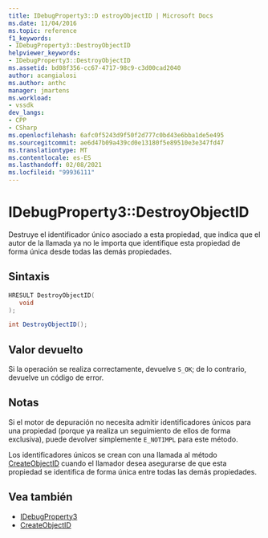 ```yaml
---
title: IDebugProperty3::D estroyObjectID | Microsoft Docs
ms.date: 11/04/2016
ms.topic: reference
f1_keywords:
- IDebugProperty3::DestroyObjectID
helpviewer_keywords:
- IDebugProperty3::DestroyObjectID
ms.assetid: bd08f356-cc67-4717-98c9-c3d00cad2040
author: acangialosi
ms.author: anthc
manager: jmartens
ms.workload:
- vssdk
dev_langs:
- CPP
- CSharp
ms.openlocfilehash: 6afc0f5243d9f50f2d777c0bd43e6bba1de5e495
ms.sourcegitcommit: ae6d47b09a439cd0e13180f5e89510e3e347fd47
ms.translationtype: MT
ms.contentlocale: es-ES
ms.lasthandoff: 02/08/2021
ms.locfileid: "99936111"
---
```

# <a name="idebugproperty3destroyobjectid"></a>IDebugProperty3::DestroyObjectID
Destruye el identificador único asociado a esta propiedad, que indica que el autor de la llamada ya no le importa que identifique esta propiedad de forma única desde todas las demás propiedades.

## <a name="syntax"></a>Sintaxis

```cpp
HRESULT DestroyObjectID(
   void
);
```

```csharp
int DestroyObjectID();
```

## <a name="return-value"></a>Valor devuelto
 Si la operación se realiza correctamente, devuelve `S_OK`; de lo contrario, devuelve un código de error.

## <a name="remarks"></a>Notas
 Si el motor de depuración no necesita admitir identificadores únicos para una propiedad (porque ya realiza un seguimiento de ellos de forma exclusiva), puede devolver simplemente `E_NOTIMPL` para este método.

 Los identificadores únicos se crean con una llamada al método [CreateObjectID](../../../extensibility/debugger/reference/idebugproperty3-createobjectid.md) cuando el llamador desea asegurarse de que esta propiedad se identifica de forma única entre todas las demás propiedades.

## <a name="see-also"></a>Vea también
- [IDebugProperty3](../../../extensibility/debugger/reference/idebugproperty3.md)
- [CreateObjectID](../../../extensibility/debugger/reference/idebugproperty3-createobjectid.md)
